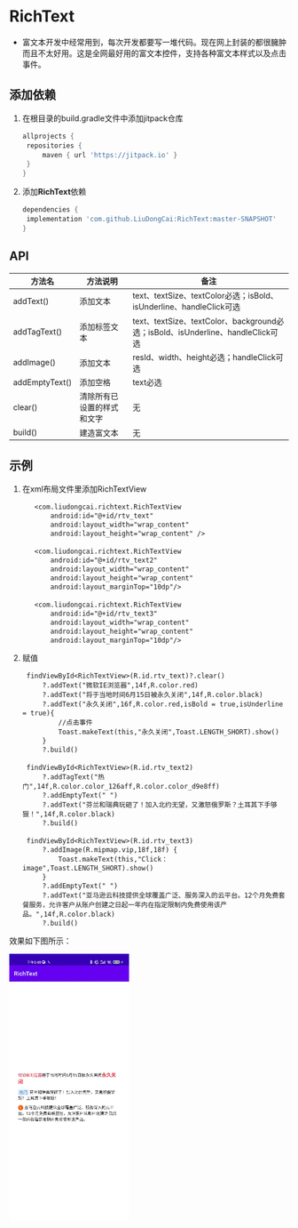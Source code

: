 # RichText

* 富文本开发中经常用到，每次开发都要写一堆代码。现在网上封装的都很臃肿而且不太好用。这是全网最好用的富文本控件，支持各种富文本样式以及点击事件。

## 添加依赖

1. 在根目录的build.gradle文件中添加jitpack仓库

   ```groovy
   allprojects {
    repositories {
        maven { url 'https://jitpack.io' }
    }
   }
   ```

2. 添加**RichText**依赖

   ```groovy
   dependencies {
   	implementation 'com.github.LiuDongCai:RichText:master-SNAPSHOT'
   }
   ```

## API

| 方法名 | 方法说明 | 备注 |
| ------------ | ------------- |  ------------- | 
| addText()| 添加文本 | text、textSize、textColor必选；isBold、isUnderline、handleClick可选 |
| addTagText()| 添加标签文本 | text、textSize、textColor、background必选；isBold、isUnderline、handleClick可选 |
| addImage()| 添加文本 | resId、width、height必选；handleClick可选 |
| addEmptyText()| 添加空格 | text必选 |
| clear()| 清除所有已设置的样式和文字 | 无 |
| build()| 建造富文本 | 无 |

## 示例

1. 在xml布局文件里添加RichTextView

    ```
       <com.liudongcai.richtext.RichTextView
           android:id="@+id/rtv_text"
           android:layout_width="wrap_content"
           android:layout_height="wrap_content" />
   
       <com.liudongcai.richtext.RichTextView
           android:id="@+id/rtv_text2"
           android:layout_width="wrap_content"
           android:layout_height="wrap_content"
           android:layout_marginTop="10dp"/>
   
       <com.liudongcai.richtext.RichTextView
           android:id="@+id/rtv_text3"
           android:layout_width="wrap_content"
           android:layout_height="wrap_content"
           android:layout_marginTop="10dp"/>
   ```

2. 赋值

    ```
     findViewById<RichTextView>(R.id.rtv_text)?.clear()
         ?.addText("微软IE浏览器",14f,R.color.red)
         ?.addText("将于当地时间6月15日被永久关闭",14f,R.color.black)
         ?.addText("永久关闭",16f,R.color.red,isBold = true,isUnderline = true){
             //点击事件
             Toast.makeText(this,"永久关闭",Toast.LENGTH_SHORT).show()
         }
         ?.build()

     findViewById<RichTextView>(R.id.rtv_text2)
         ?.addTagText("热门",14f,R.color.color_126aff,R.color.color_d9e8ff)
         ?.addEmptyText(" ")
         ?.addText("芬兰和瑞典玩砸了！加入北约无望，又激怒俄罗斯？土耳其下手够狠！",14f,R.color.black)
         ?.build()

     findViewById<RichTextView>(R.id.rtv_text3)
         ?.addImage(R.mipmap.vip,18f,18f) {
             Toast.makeText(this,"Click：image",Toast.LENGTH_SHORT).show()
         }
         ?.addEmptyText(" ")
         ?.addText("亚马逊云科技提供全球覆盖广泛、服务深入的云平台。12个月免费套餐服务，允许客户从账户创建之日起一年内在指定限制内免费使用该产品。",14f,R.color.black)
         ?.build()
   ```

效果如下图所示：

![](/assets/richtext.gif)
